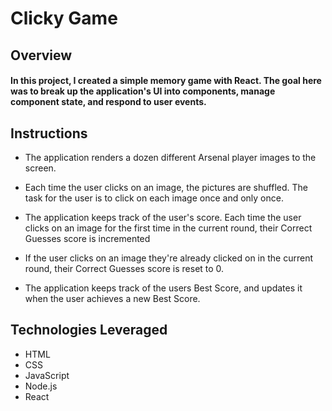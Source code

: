 # Clicky Game
## Overview
#### In this project, I created a simple memory game with React. The goal here was to break up the application's UI into components, manage component state, and respond to user events.

## Instructions
* The application renders a dozen different Arsenal player images to the screen.

* Each time the user clicks on an image, the pictures are shuffled. The task for the user is to click on each image once and only once.

* The application keeps track of the user's score. Each time the user clicks on an image for the first time in the current round, their Correct Guesses score is incremented

* If the user clicks on an image they're already clicked on in the current round, their Correct Guesses score is reset to 0.

* The application keeps track of the users Best Score, and updates it when the user achieves a new Best Score.

## Technologies Leveraged
* HTML
* CSS
* JavaScript
* Node.js
* React